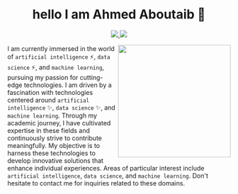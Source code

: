 
<h1 align="center">hello I am Ahmed Aboutaib 👋 </h1>
<p align="center">
  <a href="https://www.linkedin.com/in/ahmed-aboutaib-085089265/">
    <img src="https://img.shields.io/badge/linkedin-0077B5?style=flat&logo=linkedin&logoColor=white"/>
  </a>
  <a href="https://www.instagram.com/aboutaib.ahmed/">
    <img src="https://img.shields.io/badge/instagram-E4405F?style=flat&logo=instagram&logoColor=white"/>
  </a>
</p>

<img src="https://github.com/ahmedaboutaib/ahmed/blob/main/Monkey_Kid_Coding.gif" align="right" width="254"/>
I am currently immersed in the world of <code>artificial intelligence</code> ⚡, <code>data science</code> ⚡, and <code>machine learning</code>, pursuing my passion for cutting-edge technologies. I am driven by a fascination with technologies centered around <code>artificial intelligence</code> ✨, <code>data science</code> ✨, and <code>machine learning</code>. Through my academic journey, I have cultivated expertise in these fields and continuously strive to contribute meaningfully. My objective is to harness these technologies to develop innovative solutions that enhance individual experiences. Areas of particular interest include <code>artificial intelligence</code>, <code>data science</code>, and <code>machine learning</code>. Don't hesitate to contact me for inquiries related to these domains.






<!--
**ahmedaboutaib/ahmedaboutaib** is a ✨ _special_ ✨ repository because its `README.md` (this file) appears on your GitHub profile.

Here are some ideas to get you started:

- 🔭 I’m currently working on ...
- 🌱 I’m currently learning ...
- 👯 I’m looking to collaborate on ...
- 🤔 I’m looking for help with ...
- 💬 Ask me about ...
- 📫 How to reach me: ...
- 😄 Pronouns: ...
- ⚡ Fun fact: ...
-->
